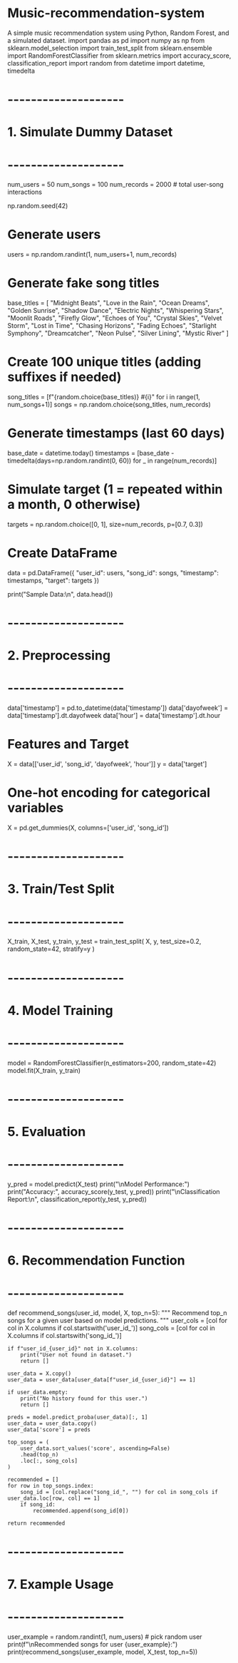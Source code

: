 # Music-recommendation-system
A simple music recommendation system using Python, Random Forest, and a simulated dataset.
import pandas as pd
import numpy as np
from sklearn.model_selection import train_test_split
from sklearn.ensemble import RandomForestClassifier
from sklearn.metrics import accuracy_score, classification_report
import random
from datetime import datetime, timedelta

# --------------------
# 1. Simulate Dummy Dataset
# --------------------
num_users = 50
num_songs = 100
num_records = 2000  # total user-song interactions

np.random.seed(42)

# Generate users
users = np.random.randint(1, num_users+1, num_records)

# Generate fake song titles
base_titles = [
    "Midnight Beats", "Love in the Rain", "Ocean Dreams", "Golden Sunrise", "Shadow Dance",
    "Electric Nights", "Whispering Stars", "Moonlit Roads", "Firefly Glow", "Echoes of You",
    "Crystal Skies", "Velvet Storm", "Lost in Time", "Chasing Horizons", "Fading Echoes",
    "Starlight Symphony", "Dreamcatcher", "Neon Pulse", "Silver Lining", "Mystic River"
]

# Create 100 unique titles (adding suffixes if needed)
song_titles = [f"{random.choice(base_titles)} #{i}" for i in range(1, num_songs+1)]
songs = np.random.choice(song_titles, num_records)

# Generate timestamps (last 60 days)
base_date = datetime.today()
timestamps = [base_date - timedelta(days=np.random.randint(0, 60)) for _ in range(num_records)]

# Simulate target (1 = repeated within a month, 0 otherwise)
targets = np.random.choice([0, 1], size=num_records, p=[0.7, 0.3])

# Create DataFrame
data = pd.DataFrame({
    "user_id": users,
    "song_id": songs,
    "timestamp": timestamps,
    "target": targets
})

print("Sample Data:\n", data.head())

# --------------------
# 2. Preprocessing
# --------------------
data['timestamp'] = pd.to_datetime(data['timestamp'])
data['dayofweek'] = data['timestamp'].dt.dayofweek
data['hour'] = data['timestamp'].dt.hour

# Features and Target
X = data[['user_id', 'song_id', 'dayofweek', 'hour']]
y = data['target']

# One-hot encoding for categorical variables
X = pd.get_dummies(X, columns=['user_id', 'song_id'])

# --------------------
# 3. Train/Test Split
# --------------------
X_train, X_test, y_train, y_test = train_test_split(
    X, y, test_size=0.2, random_state=42, stratify=y
)

# --------------------
# 4. Model Training
# --------------------
model = RandomForestClassifier(n_estimators=200, random_state=42)
model.fit(X_train, y_train)

# --------------------
# 5. Evaluation
# --------------------
y_pred = model.predict(X_test)
print("\nModel Performance:")
print("Accuracy:", accuracy_score(y_test, y_pred))
print("\nClassification Report:\n", classification_report(y_test, y_pred))

# --------------------
# 6. Recommendation Function
# --------------------
def recommend_songs(user_id, model, X, top_n=5):
    """
    Recommend top_n songs for a given user based on model predictions.
    """
    user_cols = [col for col in X.columns if col.startswith('user_id_')]
    song_cols = [col for col in X.columns if col.startswith('song_id_')]
    
    if f"user_id_{user_id}" not in X.columns:
        print("User not found in dataset.")
        return []
    
    user_data = X.copy()
    user_data = user_data[user_data[f"user_id_{user_id}"] == 1]
    
    if user_data.empty:
        print("No history found for this user.")
        return []
    
    preds = model.predict_proba(user_data)[:, 1]
    user_data = user_data.copy()
    user_data['score'] = preds
    
    top_songs = (
        user_data.sort_values('score', ascending=False)
        .head(top_n)
        .loc[:, song_cols]
    )
    
    recommended = []
    for row in top_songs.index:
        song_id = [col.replace("song_id_", "") for col in song_cols if user_data.loc[row, col] == 1]
        if song_id:
            recommended.append(song_id[0])
    
    return recommended

# --------------------
# 7. Example Usage
# --------------------
user_example = random.randint(1, num_users)  # pick random user
print(f"\nRecommended songs for user {user_example}:")
print(recommend_songs(user_example, model, X_test, top_n=5))
